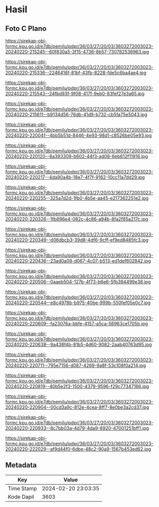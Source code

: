 # Hasil

## Foto C Plano

https://sirekap-obj-formc.kpu.go.id/e7db/pemilu/pdpr/36/03/27/20/03/3603272003023-20240220-215245--60f830a5-3f15-4736-8b57-730782536963.jpg

https://sirekap-obj-formc.kpu.go.id/e7db/pemilu/pdpr/36/03/27/20/03/3603272003023-20240220-215336--2246416f-81bf-43fb-8228-fde5c6ba4ae4.jpg

https://sirekap-obj-formc.kpu.go.id/e7db/pemilu/pdpr/36/03/27/20/03/3603272003023-20240220-215543--24fbd93f-9f08-417f-9eb0-83fef27e3a65.jpg

https://sirekap-obj-formc.kpu.go.id/e7db/pemilu/pdpr/36/03/27/20/03/3603272003023-20240220-215611--b9134d56-76db-41d9-b732-cb5fa75e5043.jpg

https://sirekap-obj-formc.kpu.go.id/e7db/pemilu/pdpr/36/03/27/20/03/3603272003023-20240220-220041--4bb5b51d-8446-4e93-98d1-c8526be05e93.jpg

https://sirekap-obj-formc.kpu.go.id/e7db/pemilu/pdpr/36/03/27/20/03/3603272003023-20240220-220120--8a393309-b602-44f3-ad08-6eb612f11916.jpg

https://sirekap-obj-formc.kpu.go.id/e7db/pemilu/pdpr/36/03/27/20/03/3603272003023-20240220-220217--4da90a4b-18e7-4f7f-9162-10cc11a7dd29.jpg

https://sirekap-obj-formc.kpu.go.id/e7db/pemilu/pdpr/36/03/27/20/03/3603272003023-20240220-220255--325a7d2d-1fb0-4b5e-aa45-e217362251e2.jpg

https://sirekap-obj-formc.kpu.go.id/e7db/pemilu/pdpr/36/03/27/20/03/3603272003023-20240220-220326--1fb896e4-082c-4c86-a94b-8fa2f85a217c.jpg

https://sirekap-obj-formc.kpu.go.id/e7db/pemilu/pdpr/36/03/27/20/03/3603272003023-20240220-220349--d06dbcb3-39d8-4df6-9cff-ef9ed8485fc3.jpg

https://sirekap-obj-formc.kpu.go.id/e7db/pemilu/pdpr/36/03/27/20/03/3603272003023-20240220-220436--23ad0a09-d067-4c07-b513-ed1def602842.jpg

https://sirekap-obj-formc.kpu.go.id/e7db/pemilu/pdpr/36/03/27/20/03/3603272003023-20240220-220506--0aaeb504-127b-4f73-b6e6-5fb394499e38.jpg

https://sirekap-obj-formc.kpu.go.id/e7db/pemilu/pdpr/36/03/27/20/03/3603272003023-20240220-220544--e8c4978b-b975-40be-999b-550fef05e0c7.jpg

https://sirekap-obj-formc.kpu.go.id/e7db/pemilu/pdpr/36/03/27/20/03/3603272003023-20240220-220609--fa23076a-bbfe-4157-a5ca-56963ce1705b.jpg

https://sirekap-obj-formc.kpu.go.id/e7db/pemilu/pdpr/36/03/27/20/03/3603272003023-20240220-220638--9a438f4b-81b5-4d60-9082-2aab40763d95.jpg

https://sirekap-obj-formc.kpu.go.id/e7db/pemilu/pdpr/36/03/27/20/03/3603272003023-20240220-220711--795e7156-d087-4269-9a8f-53c108f0a214.jpg

https://sirekap-obj-formc.kpu.go.id/e7db/pemilu/pdpr/36/03/27/20/03/3603272003023-20240220-220819--40b5e2f3-1500-4379-9596-f29c77347166.jpg

https://sirekap-obj-formc.kpu.go.id/e7db/pemilu/pdpr/36/03/27/20/03/3603272003023-20240220-220904--00cd3a9c-812e-4cea-8ff7-8e0be3a2cd37.jpg

https://sirekap-obj-formc.kpu.go.id/e7db/pemilu/pdpr/36/03/27/20/03/3603272003023-20240220-220933--8c7bb03a-4d79-4da9-8920-47001251bff1.jpg

https://sirekap-obj-formc.kpu.go.id/e7db/pemilu/pdpr/36/03/27/20/03/3603272003023-20240220-222029--af9d44f0-6dbe-48c2-90a9-1567b453ed62.jpg


## Metadata

| Key        | Value               |
| ---------- | ------------------- |
| Time Stamp | 2024-02-20 23:03:35 |
| Kode Dapil | 3603                |



